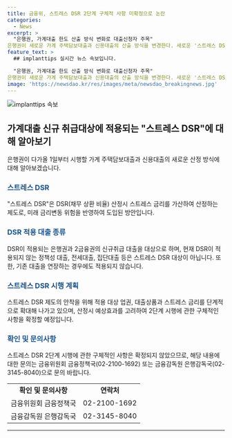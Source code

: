 ```yaml
---
title: 금융위, 스트레스 DSR 2단계 구체적 사항 미확정으로 논란
categories:
  - News
excerpt: >
  "은행권, 가계대출 한도 산출 방식 변화로 대출신청자 주목" 
은행권이 새로운 가계 주택담보대출과 신용대출의 산출 방식을 변경한다. 새로운 '스트레스 DSR' 방식은 미래 금리변동 위험을 반영하여 대출한도를 결정하는데, 이로써 대출 신청자들의 이자 부담이 늘어날 가능성이 있다. 향후 2단계 시행에 대한 구체적인 내용은 미정이지만, 가계부채에 대한 안정적인 관리를 유도하기 위해 시행될 예정이다.
feature_text: >
  ## implanttips 실시간 뉴스 속보입니다.

  "은행권, 가계대출 한도 산출 방식 변화로 대출신청자 주목" 
은행권이 새로운 가계 주택담보대출과 신용대출의 산출 방식을 변경한다. 새로운 '스트레스 DSR' 방식은 미래 금리변동 위험을 반영하여 대출한도를 결정하는데, 이로써 대출 신청자들의 이자 부담이 늘어날 가능성이 있다. 향후 2단계 시행에 대한 구체적인 내용은 미정이지만, 가계부채에 대한 안정적인 관리를 유도하기 위해 시행될 예정이다.
image: 'https://newsdao.kr/res/images/meta/newsdao_breakingnews.jpg'
---
```


<p><img src="https://newsdao.kr/res/images/meta/newsdao_breakingnews.jpg" alt="implanttips 속보" /></p>

<h2 data-ke-size="size26">가계대출 신규 취급대상에 적용되는 "스트레스 DSR"에 대해 알아보기</h2>

<p data-ke-size="size16">은행권이 다가올 1일부터 시행할 가계 주택담보대출과 신용대출의 새로운 산정 방식에 대해 알아보겠습니다.</p>

<h3><b><span style="color: #1a5490;">스트레스 DSR</span></b></h3>

<p data-ke-size="size16">"스트레스 DSR"은 DSR(채무 상환 비율) 산정시 스트레스 금리를 가산하여 산정하는 제도로, 미래 금리변동 위험을 반영하여 도입된 방안입니다.</p>

<h3><b><span style="color: #1a5490;">DSR 적용 대출 종류</span></b></h3>

<p data-ke-size="size16">DSR이 적용되는 은행권과 2금융권의 신규취급 대출을 대상으로 하며, 현재 DSR이 적용되지 않는 정책성 대출, 전세대출, 집단대출 등은 스트레스 DSR 대상이 아닙니다. 또한, 기존 대출을 연장하는 경우에도 적용되지 않습니다.</p>

<h3><b><span style="color: #1a5490;">스트레스 DSR 시행 계획</span></b></h3>

<p data-ke-size="size16">스트레스 DSR 제도의 안착을 위해 적용 대상 업권, 대출상품과 스트레스 금리를 단계적으로 확대해 나가고 있으며, 산정시 예상효과를 고려하여 2단계 시행에 관한 구체적인 사항을 확정할 예정입니다.</p>

<h3><b><span style="color: #1a5490;">확인 및 문의사항</span></b></h3>

<p data-ke-size="size16">스트레스 DSR 2단계 시행에 관한 구체적인 사항은 확정되지 않았으므로, 해당 내용에 대한 문의는 금융위원회 금융정책국(02-2100-1692) 또는 금융감독원 은행감독국(02-3145-8040)으로 문의 바랍니다.</p>

<table>
    <tr>
        <td style="text-align: center; height: 17px;"><b>확인 및 문의사항</b></td>
        <td style="text-align: center; height: 17px;"><b>연락처</b></td>
    </tr>
    <tr>
        <td style="text-align: center; height: 17px;">금융위원회 금융정책국</td>
        <td style="text-align: center; height: 17px;">02-2100-1692</td>
    </tr>
    <tr>
        <td style="text-align: center; height: 17px;">금융감독원 은행감독국</td>
        <td style="text-align: center; height: 17px;">02-3145-8040</td>
    </tr>
</table>

<p><hr></p>

